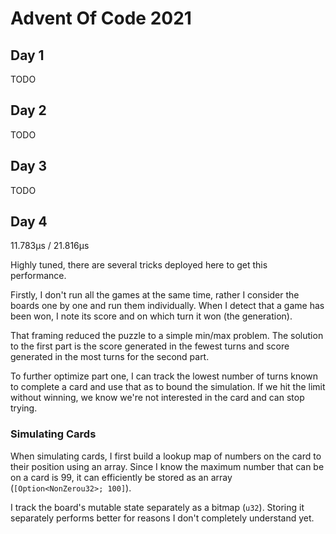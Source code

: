 # Advent Of Code 2021

## Day 1

TODO

## Day 2

TODO

## Day 3

TODO

## Day 4

11.783µs / 21.816µs

Highly tuned, there are several tricks deployed here to get this
performance.

Firstly, I don't run all the games at the same time, rather I consider
the boards one by one and run them individually. When I detect that a
game has been won, I note its score and on which turn it won (the
generation).

That framing reduced the puzzle to a simple min/max problem. The
solution to the first part is the score generated in the fewest turns
and score generated in the most turns for the second part.

To further optimize part one, I can track the lowest number of turns
known to complete a card and use that as to bound the simulation. If
we hit the limit without winning, we know we're not interested in the
card and can stop trying.

### Simulating Cards

When simulating cards, I first build a lookup map of numbers on the
card to their position using an array. Since I know the maximum number
that can be on a card is 99, it can efficiently be stored as an array
(`[Option<NonZerou32>; 100]`).

I track the board's mutable state separately as a bitmap
(`u32`). Storing it separately performs better for reasons I don't
completely understand yet.
